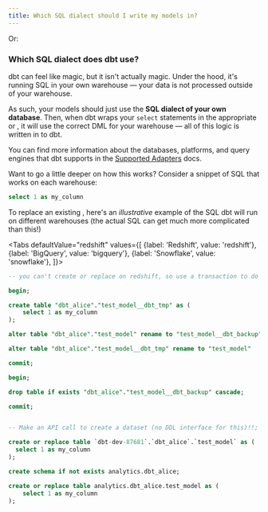 ```yaml
---
title: Which SQL dialect should I write my models in?
---
```

Or:
### Which SQL dialect does dbt use?

dbt can feel like magic, but it isn't actually magic. Under the hood, it's running SQL in your own warehouse — your data is not processed outside of your warehouse.

As such, your models should just use the **SQL dialect of your own database**. Then, when dbt wraps your `select` statements in the appropriate <Term id="ddl" /> or <Term id="dml" />, it will use the correct DML for your warehouse — all of this logic is written in to dbt.

You can find more information about the databases, platforms, and query engines that dbt supports in the [Supported Adapters](available-adapters) docs.

Want to go a little deeper on how this works? Consider a snippet of SQL that works on each warehouse:

<File name='models/test_model.sql'>

```sql
select 1 as my_column

```

</File>

To replace an existing <Term id="table" />, here's an _illustrative_ example of the SQL dbt will run on different warehouses (the actual SQL can get much more complicated than this!)

<Tabs
  defaultValue="redshift"
  values={[
    {label: 'Redshift', value: 'redshift'},
    {label: 'BigQuery', value: 'bigquery'},
    {label: 'Snowflake', value: 'snowflake'},
  ]}>
  <TabItem value="redshift">

```sql
-- you can't create or replace on redshift, so use a transaction to do this in an atomic way

begin;

create table "dbt_alice"."test_model__dbt_tmp" as (
    select 1 as my_column
);

alter table "dbt_alice"."test_model" rename to "test_model__dbt_backup";

alter table "dbt_alice"."test_model__dbt_tmp" rename to "test_model"

commit;

begin;

drop table if exists "dbt_alice"."test_model__dbt_backup" cascade;

commit;
```

  </TabItem>

  <TabItem value="bigquery">

```sql

-- Make an API call to create a dataset (no DDL interface for this)!!;

create or replace table `dbt-dev-87681`.`dbt_alice`.`test_model` as (
  select 1 as my_column
);
```

  </TabItem>

  <TabItem value="snowflake">

```sql
create schema if not exists analytics.dbt_alice;

create or replace table analytics.dbt_alice.test_model as (
    select 1 as my_column
);
```

  </TabItem>
</Tabs>
